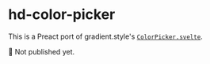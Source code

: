 # hd-color-picker

This is a Preact port of gradient.style's [`ColorPicker.svelte`](https://github.com/argyleink/gradient-style/blob/main/src/components/ColorPicker.svelte).

🚧 Not published yet.
